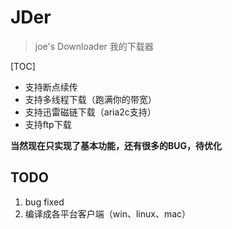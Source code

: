 # JDer
> joe's Downloader 我的下载器

[TOC]

* 支持断点续传
* 支持多线程下载（跑满你的带宽）
* 支持迅雷磁链下载（aria2c支持）
* 支持ftp下载

**当然现在只实现了基本功能，还有很多的BUG，待优化**

## TODO 
1. bug fixed
2. 编译成各平台客户端（win、linux、mac）